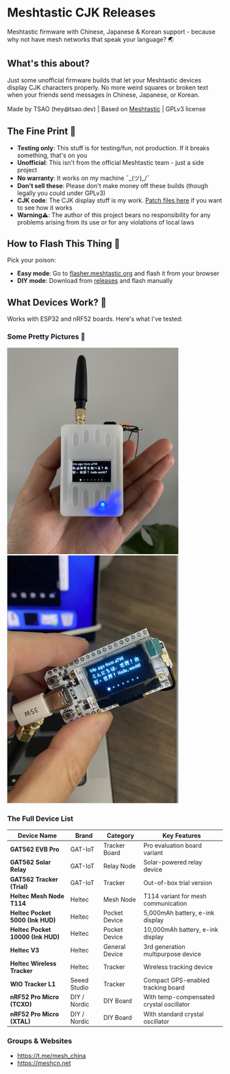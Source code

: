 # Meshtastic CJK Releases

Meshtastic firmware with Chinese, Japanese & Korean support - because why not have mesh networks that speak your language? 🌏

## What's this about?

Just some unofficial firmware builds that let your Meshtastic devices display CJK characters properly. No more weird squares or broken text when your friends send messages in Chinese, Japanese, or Korean.

Made by TSAO (hey꩜tsao.dev) | Based on [Meshtastic](https://github.com/meshtastic) | GPLv3 license

## The Fine Print 📝

- **Testing only**: This stuff is for testing/fun, not production. If it breaks something, that's on you
- **Unofficial**: This isn't from the official Meshtastic team - just a side project
- **No warranty**: It works on my machine ¯\_(ツ)_/¯
- **Don't sell these**: Please don't make money off these builds (though legally you could under GPLv3)
- **CJK code**: The CJK display stuff is my work. [Patch files here](https://github.com/whywilson/meshtastic-firmware/commit/fd672aa0e4172a28f2c4f06c9b8d1b4ab86aacb6#diff-efc04cdb1a550eb433fb6d101f1de4c358546a8b02a7e0b5b17256f60d6e0869) if you want to see how it works
- **Warning⚠️**: The author of this project bears no responsibility for any problems arising from its use or for any violations of local laws

## How to Flash This Thing 🔧

Pick your poison:

- **Easy mode**: Go to [flasher.meshtastic.org](https://flasher.meshtastic.org) and flash it from your browser
- **DIY mode**: Download from [releases](https://github.com/csrutil/meshtastic-releases) and flash manually

## What Devices Work? 📱

Works with ESP32 and nRF52 boards. Here's what I've tested:

### Some Pretty Pictures 📸

<img src="assets/gat562_mesh_trial_tracker.jpeg" alt="GAT562 Mesh Trial Tracker" width="400">
<img src="assets/heltec-v3.jpeg" alt="Heltec V3" width="400">

### The Full Device List

| **Device Name**                   | **Brand**    | **Category**   | **Key Features**                         |
| --------------------------------- | ------------ | -------------- | ---------------------------------------- |
| **GAT562 EVB Pro**                | GAT-IoT      | Tracker Board  | Pro evaluation board variant             |
| **GAT562 Solar Relay**            | GAT-IoT      | Relay Node     | Solar-powered relay device               |
| **GAT562 Tracker (Trial)**        | GAT-IoT      | Tracker        | Out-of-box trial version                 |
| **Heltec Mesh Node T114**         | Heltec       | Mesh Node      | T114 variant for mesh communication      |
| **Heltec Pocket 5000 (Ink HUD)**  | Heltec       | Pocket Device  | 5,000mAh battery, e-ink display          |
| **Heltec Pocket 10000 (Ink HUD)** | Heltec       | Pocket Device  | 10,000mAh battery, e-ink display         |
| **Heltec V3**                     | Heltec       | General Device | 3rd generation multipurpose device       |
| **Heltec Wireless Tracker**       | Heltec       | Tracker        | Wireless tracking device                 |
| **WIO Tracker L1**                | Seeed Studio | Tracker        | Compact GPS-enabled tracking board       |
| **nRF52 Pro Micro (TCXO)**        | DIY / Nordic | DIY Board      | With temp-compensated crystal oscillator |
| **nRF52 Pro Micro (XTAL)**        | DIY / Nordic | DIY Board      | With standard crystal oscillator         |

### Groups & Websites

- https://t.me/mesh_china
- https://meshcn.net
